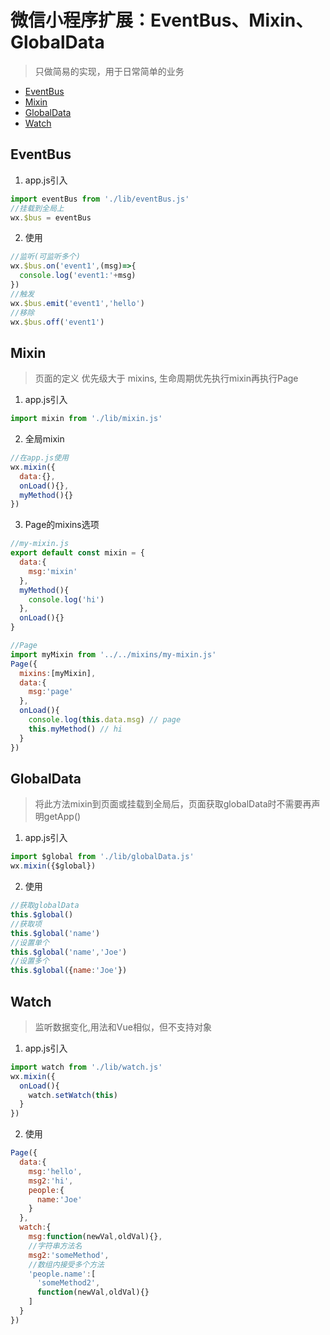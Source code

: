 # 微信小程序扩展：EventBus、Mixin、GlobalData
> 只做简易的实现，用于日常简单的业务

* [EventBus](#EventBus)
* [Mixin](#Mixin)
* [GlobalData](#GlobalData)
* [Watch](#Watch)

## EventBus
1. app.js引入
```javascript
import eventBus from './lib/eventBus.js'
//挂载到全局上
wx.$bus = eventBus
```
2. 使用
```javascript
//监听(可监听多个)
wx.$bus.on('event1',(msg)=>{
  console.log('event1:'+msg)
})
//触发
wx.$bus.emit('event1','hello')
//移除
wx.$bus.off('event1')
```

## Mixin
> 页面的定义 优先级大于 mixins, 生命周期优先执行mixin再执行Page
1. app.js引入
```javascript
import mixin from './lib/mixin.js'
```
2. 全局mixin
```javascript
//在app.js使用
wx.mixin({
  data:{},
  onLoad(){},
  myMethod(){}
})
```

3. Page的mixins选项
```javascript
//my-mixin.js
export default const mixin = {
  data:{
    msg:'mixin'
  },
  myMethod(){
    console.log('hi')
  },
  onLoad(){}
}
```
```javascript
//Page
import myMixin from '../../mixins/my-mixin.js'
Page({
  mixins:[myMixin],
  data:{
    msg:'page'
  },
  onLoad(){
    console.log(this.data.msg) // page
    this.myMethod() // hi
  }
})
```
## GlobalData
> 将此方法mixin到页面或挂载到全局后，页面获取globalData时不需要再声明getApp()
1. app.js引入
```javascript
import $global from './lib/globalData.js'
wx.mixin({$global})
```
2. 使用
```javascript
//获取globalData
this.$global()
//获取项
this.$global('name')
//设置单个
this.$global('name','Joe')
//设置多个
this.$global({name:'Joe'})
```
## Watch
> 监听数据变化,用法和Vue相似，但不支持对象
1. app.js引入
```javascript
import watch from './lib/watch.js'
wx.mixin({
  onLoad(){
    watch.setWatch(this)
  }
})
```
2. 使用
```javascript
Page({
  data:{
    msg:'hello',
    msg2:'hi',
    people:{
      name:'Joe'
    }
  },
  watch:{
    msg:function(newVal,oldVal){},
    //字符串方法名
    msg2:'someMethod',
    //数组内接受多个方法
    'people.name':[
      'someMethod2',
      function(newVal,oldVal){}
    ]
  }
})
```